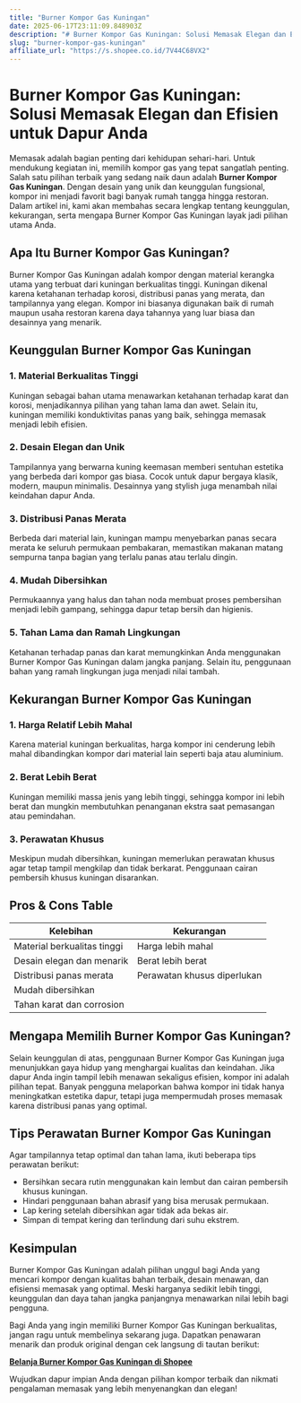 ```yaml
---
title: "Burner Kompor Gas Kuningan"
date: 2025-06-17T23:11:09.848903Z
description: "# Burner Kompor Gas Kuningan: Solusi Memasak Elegan dan Efisien untuk Dapur Anda..."
slug: "burner-kompor-gas-kuningan"
affiliate_url: "https://s.shopee.co.id/7V44C68VX2"
---
```

# Burner Kompor Gas Kuningan: Solusi Memasak Elegan dan Efisien untuk Dapur Anda

Memasak adalah bagian penting dari kehidupan sehari-hari. Untuk mendukung kegiatan ini, memilih kompor gas yang tepat sangatlah penting. Salah satu pilihan terbaik yang sedang naik daun adalah **Burner Kompor Gas Kuningan**. Dengan desain yang unik dan keunggulan fungsional, kompor ini menjadi favorit bagi banyak rumah tangga hingga restoran. Dalam artikel ini, kami akan membahas secara lengkap tentang keunggulan, kekurangan, serta mengapa Burner Kompor Gas Kuningan layak jadi pilihan utama Anda.

## Apa Itu Burner Kompor Gas Kuningan?

Burner Kompor Gas Kuningan adalah kompor dengan material kerangka utama yang terbuat dari kuningan berkualitas tinggi. Kuningan dikenal karena ketahanan terhadap korosi, distribusi panas yang merata, dan tampilannya yang elegan. Kompor ini biasanya digunakan baik di rumah maupun usaha restoran karena daya tahannya yang luar biasa dan desainnya yang menarik.

## Keunggulan Burner Kompor Gas Kuningan

### 1. Material Berkualitas Tinggi

Kuningan sebagai bahan utama menawarkan ketahanan terhadap karat dan korosi, menjadikannya pilihan yang tahan lama dan awet. Selain itu, kuningan memiliki konduktivitas panas yang baik, sehingga memasak menjadi lebih efisien.

### 2. Desain Elegan dan Unik

Tampilannya yang berwarna kuning keemasan memberi sentuhan estetika yang berbeda dari kompor gas biasa. Cocok untuk dapur bergaya klasik, modern, maupun minimalis. Desainnya yang stylish juga menambah nilai keindahan dapur Anda.

### 3. Distribusi Panas Merata

Berbeda dari material lain, kuningan mampu menyebarkan panas secara merata ke seluruh permukaan pembakaran, memastikan makanan matang sempurna tanpa bagian yang terlalu panas atau terlalu dingin.

### 4. Mudah Dibersihkan

Permukaannya yang halus dan tahan noda membuat proses pembersihan menjadi lebih gampang, sehingga dapur tetap bersih dan higienis.

### 5. Tahan Lama dan Ramah Lingkungan

Ketahanan terhadap panas dan karat memungkinkan Anda menggunakan Burner Kompor Gas Kuningan dalam jangka panjang. Selain itu, penggunaan bahan yang ramah lingkungan juga menjadi nilai tambah.

## Kekurangan Burner Kompor Gas Kuningan

### 1. Harga Relatif Lebih Mahal

Karena material kuningan berkualitas, harga kompor ini cenderung lebih mahal dibandingkan kompor dari material lain seperti baja atau aluminium.

### 2. Berat Lebih Berat

Kuningan memiliki massa jenis yang lebih tinggi, sehingga kompor ini lebih berat dan mungkin membutuhkan penanganan ekstra saat pemasangan atau pemindahan.

### 3. Perawatan Khusus

Meskipun mudah dibersihkan, kuningan memerlukan perawatan khusus agar tetap tampil mengkilap dan tidak berkarat. Penggunaan cairan pembersih khusus kuningan disarankan.

## Pros & Cons Table

| Kelebihan                                | Kekurangan                               |
|-------------------------------------------|------------------------------------------|
| Material berkualitas tinggi             | Harga lebih mahal                      |
| Desain elegan dan menarik               | Berat lebih berat                      |
| Distribusi panas merata                  | Perawatan khusus diperlukan             |
| Mudah dibersihkan                        |                          |
| Tahan karat dan corrosion               |                          |

## Mengapa Memilih Burner Kompor Gas Kuningan?

Selain keunggulan di atas, penggunaan Burner Kompor Gas Kuningan juga menunjukkan gaya hidup yang menghargai kualitas dan keindahan. Jika dapur Anda ingin tampil lebih menawan sekaligus efisien, kompor ini adalah pilihan tepat. Banyak pengguna melaporkan bahwa kompor ini tidak hanya meningkatkan estetika dapur, tetapi juga mempermudah proses memasak karena distribusi panas yang optimal.

## Tips Perawatan Burner Kompor Gas Kuningan

Agar tampilannya tetap optimal dan tahan lama, ikuti beberapa tips perawatan berikut:

- Bersihkan secara rutin menggunakan kain lembut dan cairan pembersih khusus kuningan.
- Hindari penggunaan bahan abrasif yang bisa merusak permukaan.
- Lap kering setelah dibersihkan agar tidak ada bekas air.
- Simpan di tempat kering dan terlindung dari suhu ekstrem.

## Kesimpulan

Burner Kompor Gas Kuningan adalah pilihan unggul bagi Anda yang mencari kompor dengan kualitas bahan terbaik, desain menawan, dan efisiensi memasak yang optimal. Meski harganya sedikit lebih tinggi, keunggulan dan daya tahan jangka panjangnya menawarkan nilai lebih bagi pengguna.

Bagi Anda yang ingin memiliki Burner Kompor Gas Kuningan berkualitas, jangan ragu untuk membelinya sekarang juga. Dapatkan penawaran menarik dan produk original dengan cek langsung di tautan berikut:

[**Belanja Burner Kompor Gas Kuningan di Shopee**](https://s.shopee.co.id/7V44C68VX2)

Wujudkan dapur impian Anda dengan pilihan kompor terbaik dan nikmati pengalaman memasak yang lebih menyenangkan dan elegan!
